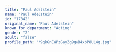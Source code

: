 ```yaml
---
title: "Paul Adelstein"
name: "Paul Adelstein"
id: "17342"
original_name: "Paul Adelstein"
known_for_department: "Acting"
gender: "2"
adult: "false"
profile_path: "/9qkGnEWPzGayZg9gaB4xbP8UL4g.jpg"
---
```

